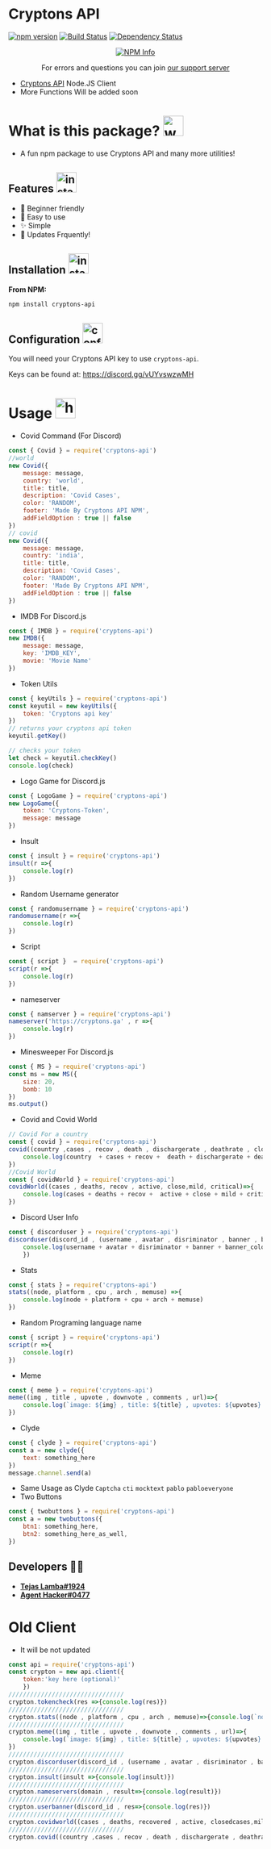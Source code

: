 # Cryptons API
[![npm version](https://badge.fury.io/js/cryptons-api.svg)](https://www.npmjs.com/package/cryptons-api)
[![Build Status](https://travis-ci.org/AgentHackerYT/cryptons-api.svg?branch=main)](https://travis-ci.org/AgentHackerYT/cryptons-api)
[![Dependency Status](https://david-dm.org/AgentHackerYT/cryptons-api.svg)](https://david-dm.org/AgentHackerYT/cryptons-api)

<div align="center">
  <p>
    <a href="https://nodei.co/npm/cryptons-api
/"><img src="https://nodei.co/npm/cryptons-api.png?downloads=true&stars=true" alt="NPM Info" /></a>
  </p>
</div>
<div align="center">
 <p>
 For errors and questions you can join <a href="https://discord.gg/vUYvswzwMH">our support server</a></p>
</div>

- [Cryptons API](https://cryptons.ga/) Node.JS Client
- More Functions Will be added soon

# What is this package? <img src = "https://cdn.discordapp.com/emojis/854915298724282379.gif?v=1" alt="what" width=40>

- A fun npm package to use Cryptons API and many more utilities!

## Features <img src = "https://cdn.discordapp.com/emojis/815135700063879219.gif?v=1" alt="install" width=40>
- 🧑 Beginner friendly
- 🎉 Easy to use
- ✨ Simple
- 🔘 Updates Frquently!

## Installation <img src = "https://cdn.discordapp.com/emojis/852546107279147028.gif?v=1" alt="install" width=40>

**From NPM:**
```sh
npm install cryptons-api
```

## Configuration <img src = "https://cdn.discordapp.com/emojis/830498299584446494.gif?v=1" alt="config" width=40>

You will need your Cryptons API key to use `cryptons-api`.

Keys can be found at: https://discord.gg/vUYvswzwMH

# Usage <img src = "https://cdn.discordapp.com/emojis/837910195450937384.png?v=1" alt = "hmmm" width=40>
- Covid Command (For Discord)
```js
const { Covid } = require('cryptons-api')
//world
new Covid({
    message: message,
    country: 'world',
    title: title,
    description: 'Covid Cases',
    color: 'RANDOM',
    footer: 'Made By Cryptons API NPM',
    addFieldOption : true || false
})
// covid
new Covid({
    message: message,
    country: 'india',
    title: title,
    description: 'Covid Cases',
    color: 'RANDOM',
    footer: 'Made By Cryptons API NPM',
    addFieldOption : true || false
})
```
- IMDB For Discord.js
```js
const { IMDB } = require('cryptons-api')
new IMDB({
    message: message,
    key: 'IMDB_KEY',
    movie: 'Movie Name'
})
```
- Token Utils
```js
const { keyUtils } = require('cryptons-api')
const keyutil = new keyUtils({
    token: 'Cryptons api key'
})
// returns your cryptons api token
keyutil.getKey()

// checks your token
let check = keyutil.checkKey()
console.log(check)
```
- Logo Game for Discord.js
```js
const { LogoGame } = require('cryptons-api')
new LogoGame({
    token: 'Cryptons-Token',
    message: message
})
```
- Insult
```js
const { insult } = require('cryptons-api')
insult(r =>{
    console.log(r)
})
```
- Random Username generator
```js
const { randomusername } = require('cryptons-api')
randomusername(r =>{
    console.log(r)
})
```
- Script
```js
const { script }  = require('cryptons-api')
script(r =>{
    console.log(r)
})
```
- nameserver
```js
const { namserver } = require('cryptons-api')
nameserver('https://cryptons.ga' , r =>{
    console.log(r)
})
```
- Minesweeper For Discord.js
```js
const { MS } = require('cryptons-api')
const ms = new MS({
    size: 20,
    bomb: 10
})
ms.output()
```
- Covid and Covid World 
```js
// Covid For a country
const { covid } = require('cryptons-api')
covid((country ,cases , recov , death , dischargerate , deathrate , closed , flaglink) =>{ 
    console.log(country  + cases + recov +  death + dischargerate + deathrate + closed + flaglink )
})
//Covid World
const { covidWorld } = require('cryptons-api')
covidWorld((cases , deaths, recov , active, close,mild, critical)=>{
    console.log(cases + deaths + recov +  active + close + mild + critical)
})
```
- Discord User Info
```js
const { discorduser } = require('cryptons-api')
discorduser(discord_id , (username , avatar , disriminator , banner , banner_color , accent_color)=>{
    console.log(username + avatar + disriminator + banner + banner_color + accent_color)
    })
```
- Stats
```js
const { stats } = require('cryptons-api')
stats((node, platform , cpu , arch , memuse) =>{
    console.log(node + platform + cpu + arch + memuse)
})
```
- Random Programing language name
```js
const { script } = require('cryptons-api')
script(r =>{
    console.log(r)
})
```
- Meme
```js
const { meme } = require('cryptons-api')
meme((img , title , upvote , downvote , comments , url)=>{
    console.log(`image: ${img} , title: ${title} , upvotes: ${upvotes} , downvotes: ${downvotes} , comments: ${comments} , url: ${url}`)
})
```
- Clyde
```js
const { clyde } = require('cryptons-api')
const a = new clyde({
    text: something_here
})
message.channel.send(a)
```
- Same Usage as Clyde
`Captcha`
`cti`
`mocktext`
`pablo`
`pabloeveryone`
- Two Buttons
```js
const { twobuttons } = require('cryptons-api')
const a = new twobuttons({
    btn1: something_here,
    btn2: something_here_as_well,
})
```
## Developers 👨‍💻
- **[Tejas Lamba#1924](https://github.com/TajuModding)**
- **[Agent Hacker#0477](https://github.com/AgentHackerYT)**
# Old Client
- It will be not updated
```js
const api = require('cryptons-api')
const crypton = new api.client({
    token:'key here (optional)'
    })
////////////////////////////////
crypton.tokencheck(res =>{console.log(res)})
////////////////////////////////
crypton.stats((node , platform , cpu , arch , memuse)=>{console.log(`node: ${node}, platform: ${platform} , arch: ${arch} , memuse: ${memuse}`)})
////////////////////////////////
crypton.meme((img , title , upvote , downvote , comments , url)=>{
    console.log(`image: ${img} , title: ${title} , upvotes: ${upvotes} , downvotes: ${downvotes} , comments: ${comments} , url: ${url}`)
})
////////////////////////////////
crypton.discorduser(discord_id , (username , avatar , disriminator , banner , banner_color , accent_color)=>{console.log(all things)})
////////////////////////////////
crypton.insult(insult =>{console.log(insult)})
////////////////////////////////
crypton.nameservers(domain , result=>{console.log(result)})
////////////////////////////////
crypton.userbanner(discord_id , res=>{console.log(res)})
////////////////////////////////
crypton.covidworld((cases , deaths, recovered , active, closedcases,mildcases, criticalcases)=>{console.log(cases + deaths + recovered + active + closedcases + mildcases + criticalcases)})
////////////////////////////////
crypton.covid((country ,cases , recov , death , dischargerate , deathrate , closed , flaglink) => {console.log(country + cases + recov + death + dischargerate + deathrate + closed + flaglink)})
```

